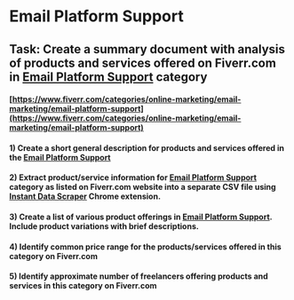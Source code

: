 # Email Platform Support
## Task: Create a summary document with analysis of products and services offered on Fiverr.com in [Email Platform Support](https://www.fiverr.com/categories/online-marketing/email-marketing/email-platform-support) category
#### [https://www.fiverr.com/categories/online-marketing/email-marketing/email-platform-support](https://www.fiverr.com/categories/online-marketing/email-marketing/email-platform-support)
#### 1) Create a short general description for products and services offered in the [Email Platform Support](https://www.fiverr.com/categories/online-marketing/email-marketing/email-platform-support)
#### 2) Extract product/service information for [Email Platform Support](https://www.fiverr.com/categories/online-marketing/email-marketing/email-platform-support) category as listed on Fiverr.com website into a separate CSV file using [Instant Data Scraper](https://chrome.google.com/webstore/detail/instant-data-scraper/ofaokhiedipichpaobibbnahnkdoiiah) Chrome extension.
#### 3) Create a list of various product offerings in [Email Platform Support](https://www.fiverr.com/categories/online-marketing/email-marketing/email-platform-support). Include product variations with brief descriptions.
#### 4) Identify common price range for the products/services offered in this category on Fiverr.com
#### 5) Identify approximate number of freelancers offering products and services in this category on Fiverr.com
